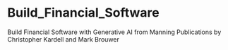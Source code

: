 # Build_Financial_Software
Build Financial Software with Generative AI from Manning Publications by Christopher Kardell and Mark Brouwer
